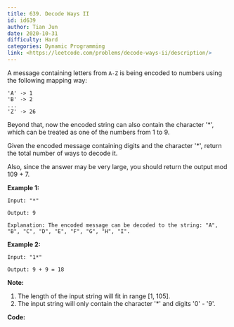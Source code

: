 ```yaml
---
title: 639. Decode Ways II
id: id639
author: Tian Jun
date: 2020-10-31
difficulty: Hard
categories: Dynamic Programming
link: <https://leetcode.com/problems/decode-ways-ii/description/>
---
```


A message containing letters from `A-Z` is being encoded to numbers using the
following mapping way:
            'A' -> 1    'B' -> 2    ...    'Z' -> 26    

Beyond that, now the encoded string can also contain the character '*', which
can be treated as one of the numbers from 1 to 9.

Given the encoded message containing digits and the character '*', return the
total number of ways to decode it.

Also, since the answer may be very large, you should return the output mod 109
\+ 7.

**Example 1:**  
            
	Input: "*"    
	Output: 9    
	Explanation: The encoded message can be decoded to the string: "A", "B", "C", "D", "E", "F", "G", "H", "I".    

**Example 2:**  
            
	Input: "1*"    
	Output: 9 + 9 = 18    

**Note:**  

  1. The length of the input string will fit in range [1, 105].
  2. The input string will only contain the character '*' and digits '0' - '9'.


**Code:**
